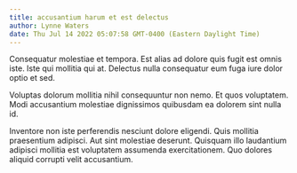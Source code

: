 ```yaml
---
title: accusantium harum et est delectus
author: Lynne Waters
date: Thu Jul 14 2022 05:07:58 GMT-0400 (Eastern Daylight Time)
---
```

Consequatur molestiae et tempora. Est alias ad dolore quis fugit est omnis iste. Iste qui mollitia qui at. Delectus nulla consequatur eum fuga iure dolor optio et sed.

 Voluptas dolorum mollitia nihil consequuntur non nemo. Et quos voluptatem. Modi accusantium molestiae dignissimos quibusdam ea dolorem sint nulla id.

 Inventore non iste perferendis nesciunt dolore eligendi. Quis mollitia praesentium adipisci. Aut sint molestiae deserunt. Quisquam illo laudantium adipisci mollitia est voluptatem assumenda exercitationem. Quo dolores aliquid corrupti velit accusantium.